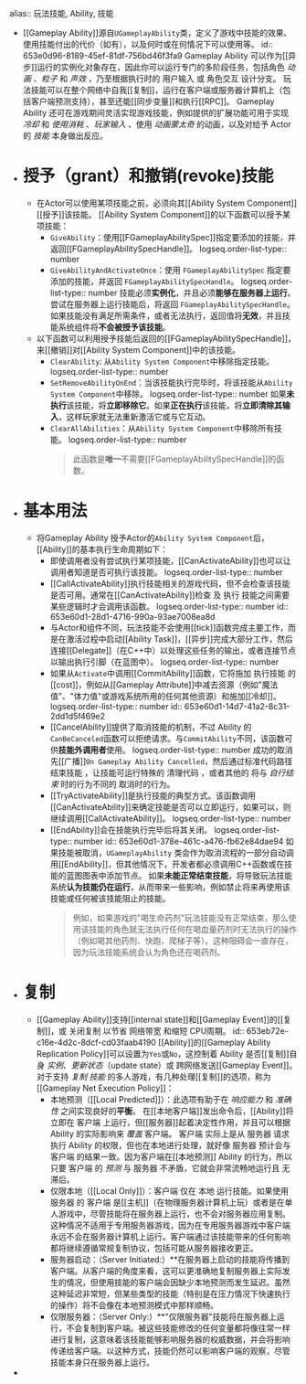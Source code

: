 alias:: 玩法技能, Ability, 技能

- [[Gameplay Ability]]源自`UGameplayAbility`类，定义了游戏中技能的效果、使用技能付出的代价（如有），以及何时或在何情况下可以使用等。
  id:: 653e0d96-8189-45ef-81df-756bd46f3fa9
  Gameplay Ability 可以作为[[异步]]运行的实例化对象存在，因此你可以运行专门的多阶段任务，包括角色 *动画* 、*粒子* 和 *声效* ，乃至根据执行时的 用户输入 或 角色交互 设计分支。
  玩法技能可以在整个网络中自我[[复制]]，运行在客户端或服务器计算机上（包括客户端预测支持），甚至还能[[同步变量]]和执行[[RPC]]。
  Gameplay Ability 还可在游戏期间灵活实现游戏技能，例如提供的扩展功能可用于实现 *冷却* 和 *使用消耗* 、*玩家输入* 、使用 *动画蒙太奇* 的动画，以及对给予 Actor 的 *技能* 本身做出反应。
- # 授予（grant）和撤销(revoke)技能
	- 在Actor可以使用某项技能之前，必须向其[[Ability System Component]][[授予]]该技能。
	  [[Ability System Component]]的以下函数可以授予某项技能：
		- `GiveAbility`：使用[[FGameplayAbilitySpec]]指定要添加的技能，并返回[[FGameplayAbilitySpecHandle]]。
		  logseq.order-list-type:: number
		- `GiveAbilityAndActivateOnce`：使用 `FGameplayAbilitySpec` 指定要添加的技能，并返回 `FGameplayAbilitySpecHandle`。
		  logseq.order-list-type:: number
		  技能必须**实例化**，并且必须**能够在服务器上运行**。尝试在服务器上运行技能后，将返回 `FGameplayAbilitySpecHandle`。如果技能没有满足所需条件，或者无法执行，返回值将**无效**，并且技能系统组件将**不会被授予该技能**。
	- 以下函数可以利用授予技能后返回的[[FGameplayAbilitySpecHandle]]，来[[撤销]]对[[Ability System Component]]中的该技能。
		- `ClearAbility`: 从`Ability System Component`中移除指定技能。
		  logseq.order-list-type:: number
		- `SetRemoveAbilityOnEnd`：当该技能执行完毕时，将该技能从`Ability System Component`中移除。
		  logseq.order-list-type:: number
		  如果**未执行**该技能，将**立即移除它**。如果**正在执行**该技能，将**立即清除其输入**，这样玩家就无法重新激活它或与它互动。
		- `ClearAllAbilities`：从`Ability System Component`中移除所有技能。
		  logseq.order-list-type:: number
		  >此函数是**唯一**不需要[[FGameplayAbilitySpecHandle]]的函数。
- # 基本用法
	- 将Gameplay Ability 授予Actor的`Ability System Component`后，[[Ability]]的基本执行生命周期如下：
		- 即使调用者没有尝试执行某项技能，[[CanActivateAbility]]也可以让调用者知道是否可执行该技能。
		  logseq.order-list-type:: number
		- [[CallActivateAbility]]执行技能相关的游戏代码，但不会检查该技能是否可用。通常在[[CanActivateAbility]]检查 及 执行 技能之间需要某些逻辑时才会调用该函数。
		  logseq.order-list-type:: number
		  id:: 653e60d1-28d1-4716-990a-93ae7008ea8d
		- 与Actor和组件不同，玩法技能不会使用[[tick]]函数完成主要工作，而是在激活过程中启动[[Ability Task]]，[[异步]]完成大部分工作，然后连接[[Delegate]]（在C++中）以处理这些任务的输出，或者连接节点以输出执行引脚（在蓝图中）。
		  logseq.order-list-type:: number
		- 如果从`Activate`中调用[[CommitAbility]]函数，它将施加 执行技能 的[[cost]]，例如从[[Gameplay Attribute]]中减去资源（例如"魔法值"、"体力值"或游戏系统所用的任何其他资源）和施加[[冷却]]。
		  logseq.order-list-type:: number
		  id:: 653e60d1-14d7-41a2-8c31-2dd1d5f469e2
		- [[CancelAbility]]提供了取消技能的机制，不过 Ability 的`CanBeCanceled`函数可以拒绝请求。与`CommitAbility`不同，该函数可供**技能外调用者**使用。
		  logseq.order-list-type:: number
		  成功的取消先[[广播]]`On Gameplay Ability Cancelled`，然后通过标准代码路径 结束技能 ，让技能可运行特殊的 清理代码 ，或者其他的 将与 *自行结束* 时的行为不同的 取消时的行为。
		- [[TryActivateAbility]]是执行技能的典型方式。该函数调用[[CanActivateAbility]]来确定技能是否可以立即运行，如果可以，则继续调用[[CallActivateAbility]]。
		  logseq.order-list-type:: number
		- [[EndAbility]]会在技能执行完毕后将其关闭。
		  logseq.order-list-type:: number
		  id:: 653e60d1-378e-461c-a476-fb62e84dae94
		  如果技能被取消，`UGameplayAbility` 类会作为取消流程的一部分自动调用[[EndAbility]]，但其他情况下，开发者都必须调用C++函数或在技能的蓝图图表中添加节点。
		  如果**未能正常结束技能**，将导致玩法技能系统**认为技能仍在运行**，从而带来一些影响，例如禁止将来再使用该技能或任何被该技能阻止的技能。
		  >例如，如果游戏的"喝生命药剂"玩法技能没有正常结束，那么使用该技能的角色就无法执行任何在喝血量药剂时无法执行的操作（例如喝其他药剂、快跑、爬梯子等）。这种阻碍会一直存在，因为玩法技能系统会认为角色还在喝药剂。
- # 复制
	- [[Gameplay Ability]]支持[[internal state]]和[[Gameplay Event]]的[[复制]]，或 关闭复制 以节省 网络带宽 和缩短 CPU周期。
	  id:: 653eb72e-c16e-4d2c-8dcf-cd03faab4190
	  [[Ability]]的[[Gameplay Ability Replication Policy]]可以设置为`Yes`或`No`，这控制着 Ability 是否[[复制]]自身 *实例*、*更新状态*（update state）或 跨网络发送[[Gameplay Event]]。
	  对于支持 *复制* *技能* 的多人游戏，有几种处理[[复制]]的选项，称为[[Gameplay Net Execution Policy]]：
		- 本地预测（[[Local Predicted]]）：此选项有助于在 *响应能力* 和 *准确性* 之间实现良好的**平衡**。
		  在[[本地客户端]]发出命令后，[[Ability]]将立即在 客户端 上运行，但[[服务器]]起着决定性作用，并且可以根据 Ability 的实际影响来 *覆盖* 客户端。
		  客户端 实际上是从 服务器 请求执行 Ability 的权限，但也在本地进行处理，就好像 服务器 预计会与 客户端 的结果一致。因为客户端在[[本地预测]] Ability 的行为，所以只要 客户端 的 *预测* 与 服务器 不矛盾，它就会非常流畅地运行且 无滞后。
		- 仅限本地（[[Local Only]]）：客户端 仅在 本地 运行技能。如果使用 服务器 的 客户端 是[[主机]]（在物理服务器计算机上玩）或者是在单人游戏中，尽管技能将在服务器上运行，也不会对服务器应用复制。这种情况不适用于专用服务器游戏，因为在专用服务器游戏中客户端永远不会在服务器计算机上运行。客户端通过该技能带来的任何影响都将继续遵循常规复制协议，包括可能从服务器接收更正。
		- 服务器启动：（Server Initiated:）**在服务器上启动的技能将传播到客户端。从客户端的角度来看，这可以更准确地复制服务器上实际发生的情况，但使用技能的客户端会因缺少本地预测而发生延迟。虽然这种延迟非常短，但某些类型的技能（特别是在压力情况下快速执行的操作）将不会像在本地预测模式中那样顺畅。
		- 仅限服务器：（Server Only:）**"仅限服务器"技能将在服务器上运行，不会复制到客户端。被这些技能修改的任何变量都将像往常一样进行复制，这意味着该技能能够影响服务器的权威数据，并会将影响传递给客户端。以这种方式，技能仍然可以影响客户端的观察，尽管技能本身只在服务器上运行。
-